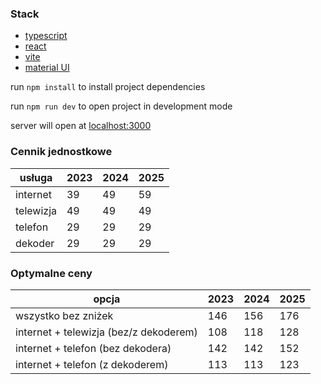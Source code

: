 ### Stack
* [typescript](https://www.typescriptlang.org/)
* [react](https://react.dev/)
* [vite](https://vitejs.dev/)
* [material UI](https://mui.com/)

run ```npm install``` to install project dependencies

run ```npm run dev``` to open project in development mode

server will open at [localhost:3000](http://localhost:3000/)

### Cennik jednostkowe
| usługa | 2023 | 2024 | 2025 |
|---|---|---|---|
|internet| 39 | 49 | 59 |
|telewizja| 49 | 49 | 49 |
|telefon| 29 | 29 | 29 |
|dekoder| 29 | 29 | 29 |

### Optymalne ceny
| opcja | 2023 | 2024 | 2025 |
|---|---|---|---|
|wszystko bez zniżek | 146 | 156 | 176 |
|internet + telewizja (bez/z dekoderem)| 108 | 118 | 128 |
|internet + telefon (bez dekodera)| 142 | 142 | 152 |
|internet + telefon (z dekoderem)| 113 | 113 | 123 |
